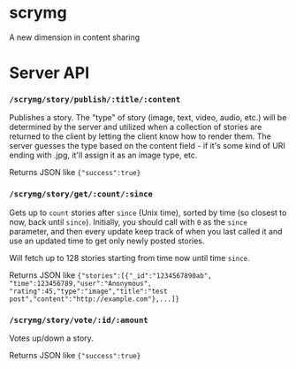 scrymg
======

A new dimension in content sharing


# Server API

### `/scrymg/story/publish/:title/:content`

Publishes a story. The "type" of story (image, text, video, audio, etc.) will be determined by the server and utilized when a collection of stories are returned to the client by letting the client know how to render them. The server guesses the type based on the content field - if it's some kind of URI ending with .jpg, it'll assign it as an image type, etc.

Returns JSON like `{"success":true}`

### `/scrymg/story/get/:count/:since`

Gets up to `count` stories after `since` (Unix time), sorted by time (so closest to now, back until `since`). Initially, you should call with `0` as the `since` parameter, and then every update keep track of when you last called it and use an updated time to get only newly posted stories.

Will fetch up to 128 stories starting from time now until time `since`.

Returns JSON like `{"stories":[{"_id":"1234567890ab", "time":123456789,"user":"Anonymous", "rating":45,"type":"image","title":"test post","content":"http://example.com"},...]}`

### `/scrymg/story/vote/:id/:amount`

Votes up/down a story.

Returns JSON like `{"success":true}`
